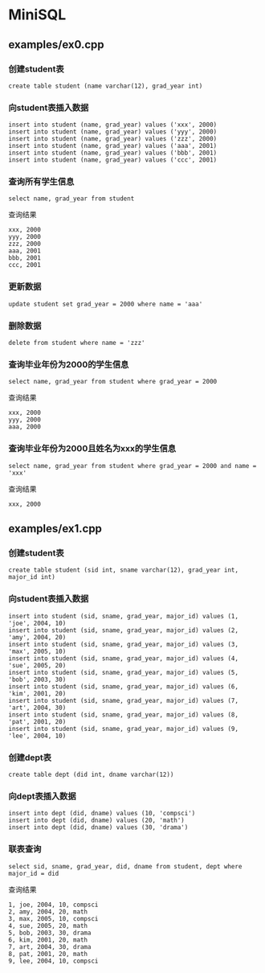 # MiniSQL

## examples/ex0.cpp

### 创建student表
```
create table student (name varchar(12), grad_year int)
```

### 向student表插入数据
```
insert into student (name, grad_year) values ('xxx', 2000)
insert into student (name, grad_year) values ('yyy', 2000)
insert into student (name, grad_year) values ('zzz', 2000)
insert into student (name, grad_year) values ('aaa', 2001)
insert into student (name, grad_year) values ('bbb', 2001)
insert into student (name, grad_year) values ('ccc', 2001)
```

### 查询所有学生信息
```
select name, grad_year from student
```
查询结果
```
xxx, 2000
yyy, 2000
zzz, 2000
aaa, 2001
bbb, 2001
ccc, 2001
```

### 更新数据
```
update student set grad_year = 2000 where name = 'aaa'
```

### 删除数据
```
delete from student where name = 'zzz'
```

### 查询毕业年份为2000的学生信息
```
select name, grad_year from student where grad_year = 2000
```
查询结果
```
xxx, 2000
yyy, 2000
aaa, 2000
```

### 查询毕业年份为2000且姓名为xxx的学生信息
```
select name, grad_year from student where grad_year = 2000 and name = 'xxx'
```
查询结果
```
xxx, 2000
```


## examples/ex1.cpp

### 创建student表
```
create table student (sid int, sname varchar(12), grad_year int, major_id int)
```

### 向student表插入数据
```
insert into student (sid, sname, grad_year, major_id) values (1, 'joe', 2004, 10)
insert into student (sid, sname, grad_year, major_id) values (2, 'amy', 2004, 20)
insert into student (sid, sname, grad_year, major_id) values (3, 'max', 2005, 10)
insert into student (sid, sname, grad_year, major_id) values (4, 'sue', 2005, 20)
insert into student (sid, sname, grad_year, major_id) values (5, 'bob', 2003, 30)
insert into student (sid, sname, grad_year, major_id) values (6, 'kim', 2001, 20)
insert into student (sid, sname, grad_year, major_id) values (7, 'art', 2004, 30)
insert into student (sid, sname, grad_year, major_id) values (8, 'pat', 2001, 20)
insert into student (sid, sname, grad_year, major_id) values (9, 'lee', 2004, 10)
```

### 创建dept表
```
create table dept (did int, dname varchar(12))
```

### 向dept表插入数据
```
insert into dept (did, dname) values (10, 'compsci')
insert into dept (did, dname) values (20, 'math')
insert into dept (did, dname) values (30, 'drama')
```

### 联表查询
```
select sid, sname, grad_year, did, dname from student, dept where major_id = did
```

查询结果
```
1, joe, 2004, 10, compsci
2, amy, 2004, 20, math
3, max, 2005, 10, compsci
4, sue, 2005, 20, math
5, bob, 2003, 30, drama
6, kim, 2001, 20, math
7, art, 2004, 30, drama
8, pat, 2001, 20, math
9, lee, 2004, 10, compsci
```